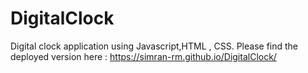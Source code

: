 # DigitalClock
Digital clock application using Javascript,HTML , CSS.
 Please find the deployed version here : https://simran-rm.github.io/DigitalClock/
